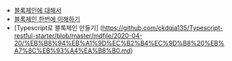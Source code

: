 * [블록체인에 대해서](https://github.com/ckdqja135/Typescript-restful-starter/blob/master/mdfile/2020-04-20/%EB%B8%94%EB%A1%9D%EC%B2%B4%EC%9D%B8%EC%97%90%20%EB%8C%80%ED%95%B4%EC%84%9C.md)
* [블록체인 한번에 이해하기](https://github.com/ckdqja135/Typescript-restful-starter/blob/master/mdfile/2020-04-20/%EB%B8%94%EB%A1%9D%EC%B2%B4%EC%9D%B8%20%ED%95%9C%EB%B2%88%EC%97%90%20%EC%9D%B4%ED%95%B4%ED%95%98%EA%B8%B0.md)
* [Typescript로 블록체인 만들기] (https://github.com/ckdqja135/Typescript-restful-starter/blob/master/mdfile/2020-04-20/%EB%B8%94%EB%A1%9D%EC%B2%B4%EC%9D%B8%20%EB%A7%8C%EB%93%A4%EA%B8%B0.md)
